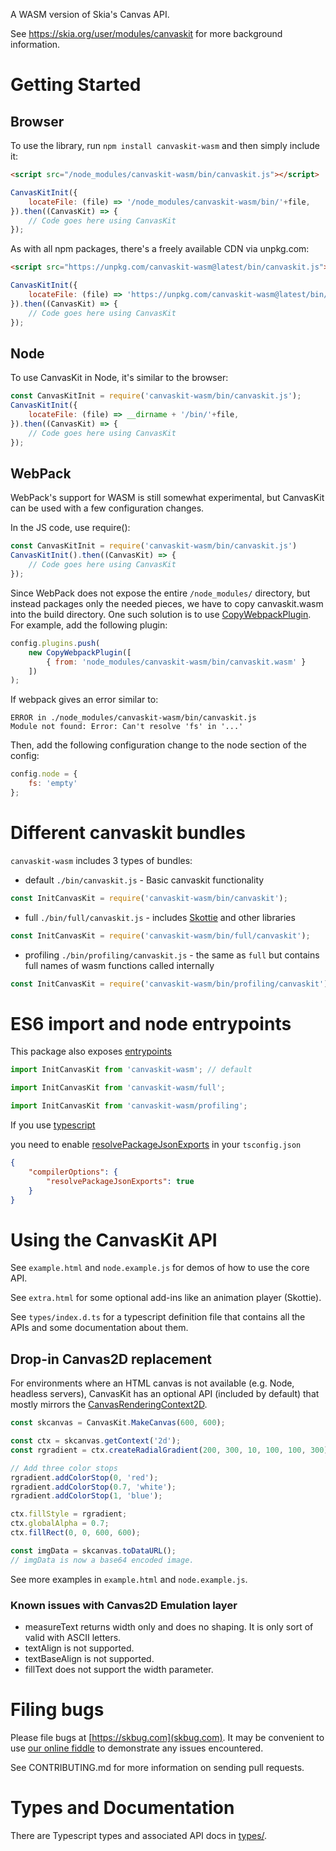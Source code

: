 A WASM version of Skia's Canvas API.

See https://skia.org/user/modules/canvaskit for more background information.

# Getting Started

## Browser

To use the library, run `npm install canvaskit-wasm` and then simply include it:

```html
<script src="/node_modules/canvaskit-wasm/bin/canvaskit.js"></script>
```
```javascript
CanvasKitInit({
    locateFile: (file) => '/node_modules/canvaskit-wasm/bin/'+file,
}).then((CanvasKit) => {
    // Code goes here using CanvasKit
});
```

As with all npm packages, there's a freely available CDN via unpkg.com:

```html
<script src="https://unpkg.com/canvaskit-wasm@latest/bin/canvaskit.js"></script>
```
```javascript
CanvasKitInit({
    locateFile: (file) => 'https://unpkg.com/canvaskit-wasm@latest/bin/'+file,
}).then((CanvasKit) => {
    // Code goes here using CanvasKit
});
```

## Node
To use CanvasKit in Node, it's similar to the browser:

```javascript
const CanvasKitInit = require('canvaskit-wasm/bin/canvaskit.js');
CanvasKitInit({
    locateFile: (file) => __dirname + '/bin/'+file,
}).then((CanvasKit) => {
    // Code goes here using CanvasKit
});
```

## WebPack

WebPack's support for WASM is still somewhat experimental, but CanvasKit can be
used with a few configuration changes.

In the JS code, use require():

```javascript
const CanvasKitInit = require('canvaskit-wasm/bin/canvaskit.js')
CanvasKitInit().then((CanvasKit) => {
    // Code goes here using CanvasKit
});
```

Since WebPack does not expose the entire `/node_modules/` directory, but instead
packages only the needed pieces, we have to copy canvaskit.wasm into the build directory.
One such solution is to use [CopyWebpackPlugin](https://github.com/webpack-contrib/copy-webpack-plugin).
For example, add the following plugin:

```javascript
config.plugins.push(
    new CopyWebpackPlugin([
        { from: 'node_modules/canvaskit-wasm/bin/canvaskit.wasm' }
    ])
);
```

If webpack gives an error similar to:

```warn
ERROR in ./node_modules/canvaskit-wasm/bin/canvaskit.js
Module not found: Error: Can't resolve 'fs' in '...'
```

Then, add the following configuration change to the node section of the config:

```javascript
config.node = {
    fs: 'empty'
};
```


# Different canvaskit bundles

`canvaskit-wasm` includes 3 types of bundles:

* default `./bin/canvaskit.js` - Basic canvaskit functionality


```javascript
const InitCanvasKit = require('canvaskit-wasm/bin/canvaskit');
```

* full `./bin/full/canvaskit.js` - includes [Skottie](https://skia.org/docs/user/modules/skottie/) and other libraries

```javascript
const InitCanvasKit = require('canvaskit-wasm/bin/full/canvaskit');
```

* profiling `./bin/profiling/canvaskit.js` - the same as `full` but contains full names of wasm functions called internally

```javascript
const InitCanvasKit = require('canvaskit-wasm/bin/profiling/canvaskit');
```

# ES6 import and node entrypoints

This package also exposes [entrypoints](https://nodejs.org/api/packages.html#package-entry-points)

```javascript
import InitCanvasKit from 'canvaskit-wasm'; // default
```

```javascript
import InitCanvasKit from 'canvaskit-wasm/full';
```

```javascript
import InitCanvasKit from 'canvaskit-wasm/profiling';
```

If you use [typescript](https://www.typescriptlang.org/)

you need to enable [resolvePackageJsonExports](https://www.typescriptlang.org/tsconfig#resolvePackageJsonExports) in your `tsconfig.json`

```json
{
    "compilerOptions": {
        "resolvePackageJsonExports": true
    }
}
```

# Using the CanvasKit API

See `example.html` and `node.example.js` for demos of how to use the core API.

See `extra.html` for some optional add-ins like an animation player (Skottie).

See `types/index.d.ts` for a typescript definition file that contains all the
APIs and some documentation about them.

## Drop-in Canvas2D replacement
For environments where an HTML canvas is not available (e.g. Node, headless servers),
CanvasKit has an optional API (included by default) that mostly mirrors the [CanvasRenderingContext2D](https://developer.mozilla.org/en-US/docs/Web/API/CanvasRenderingContext2D).

```javascript
const skcanvas = CanvasKit.MakeCanvas(600, 600);

const ctx = skcanvas.getContext('2d');
const rgradient = ctx.createRadialGradient(200, 300, 10, 100, 100, 300);

// Add three color stops
rgradient.addColorStop(0, 'red');
rgradient.addColorStop(0.7, 'white');
rgradient.addColorStop(1, 'blue');

ctx.fillStyle = rgradient;
ctx.globalAlpha = 0.7;
ctx.fillRect(0, 0, 600, 600);

const imgData = skcanvas.toDataURL();
// imgData is now a base64 encoded image.
```

See more examples in `example.html` and `node.example.js`.

### Known issues with Canvas2D Emulation layer
 - measureText returns width only and does no shaping. It is only sort of valid with ASCII letters.
 - textAlign is not supported.
 - textBaseAlign is not supported.
 - fillText does not support the width parameter.

# Filing bugs

Please file bugs at [https://skbug.com](skbug.com).
It may be convenient to use [our online fiddle](https://jsfiddle.skia.org/canvaskit) to demonstrate any issues encountered.

See CONTRIBUTING.md for more information on sending pull requests.

# Types and Documentation

There are Typescript types and associated API docs in [types/](./types/).

